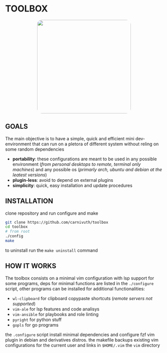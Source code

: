 # TOOLBOX

<p align="center">
    <img   style="border-radius: 5%;" src="https://cdn.dribbble.com/users/795597/screenshots/3623896/media/a4211dcb3612530d8d91db5aede9520e.gif" width="300" />
</p>

## GOALS

The main objective is to have a simple, quick and efficient mini dev-environment that can run on a pletora of different system without reling on some random dependencies
- **portability**: these configurations are meant to be used in any possible environment (*from personal desktops to remote, terminal only machines*)  and any possible os (*primarly arch, ubuntu and debian at the leatest versions*)
- **plugin-less**: avoid to depend on external plugins
- **simplicity**: quick, easy installation and update procedures

## INSTALLATION

clone repository and run configure and make

```bash
git clone https://github.com/carnivuth/toolbox
cd toolbox
# from root
./config
make
```
to uninstall run the `make uninstall` command

## HOW IT WORKS

The toolbox consists on a minimal vim configuration with lsp support for some programs, deps for minimal functions are listed in the `./configure` script, other programs can be installed for additional functionalities:

- `wl-clipboard` for clipboard copypaste shortcuts (*remote servers not supported*)
- `vim-ale` for lsp features and code analisys
- `vim-ansible` for playbooks and role linting
- `pyright` for python stuff
- `gopls` for go programs

the `.configure` script install minimal dependencies and configure fzf vim plugin in debian and derivatives distros.
the makefile backups existing vim configurations for the current user and links in `$HOME/.vim` the `vim` directory
